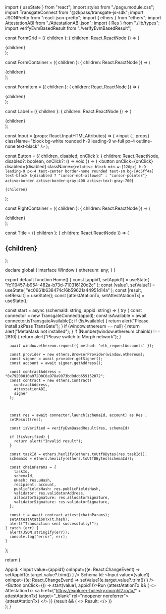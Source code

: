 
import { useState } from "react";
import styles from "./page.module.css";
import TransgateConnect from "@zkpass/transgate-js-sdk";
import JSONPretty from "react-json-pretty";
import { ethers } from "ethers";
import AttestationABI from "./AttestationABI.json";
import { Res } from "./lib/types";
import verifyEvmBasedResult from "./verifyEvmBasedResult";

const FormGrid = ({ children }: { children: React.ReactNode }) => (
  <div className="grid gap-9 grid-cols-1 max-w-2xl mx-auto my-12">{children}</div>
);

const FormContainer = ({ children }: { children: React.ReactNode }) => (
  <div className="flex flex-col items-center w-full">{children}</div>
);

const FormItem = ({ children }: { children: React.ReactNode }) => (
  <div className="flex flex-col justify-start items-start w-full mb-4">{children}</div>
);

const Label = ({ children }: { children: React.ReactNode }) => (
  <div className="text-right text-lg font-bold text-white mb-2">{children}</div>
);

const Input = (props: React.InputHTMLAttributes<HTMLInputElement>) => (
  <input
    {...props}
    className="block bg-white rounded h-9 leading-9 w-full px-4 outline-none text-black"
  />
);

const Button = ({ children, disabled, onClick }: { children: React.ReactNode, disabled?: boolean, onClick?: () => void }) => (
  <button
    onClick={onClick}
    disabled={disabled}
    className={`relative block min-w-[120px] h-9 leading-9 px-4 text-center border-none rounded text-sm bg-[#c5ff4a] text-black ${disabled ? "cursor-not-allowed" : "cursor-pointer"} active:border active:border-gray-400 active:text-gray-700`}
  >
    {children}
  </button>
);

const RightContainer = ({ children }: { children: React.ReactNode }) => (
  <div className="col-span-1">{children}</div>
);

const Title = ({ children }: { children: React.ReactNode }) => (
  <h2 className="text-white text-center">{children}</h2>
);

declare global {
  interface Window {
    ethereum: any;
  }
}

export default function Home() {
  const [appid1, setAppid1] = useState<string>(
    "fc110457-b954-482a-b73d-710316120d2c"
  );
  const [value1, setValue1] = useState<string>(
    "ec0661b638474c16b59621a44951d14a"
  );
  const [result, setResult] = useState<any>();
  const [attestAtationTx, setAttestAtationTx] = useState<string>();

  const start = async (schemaId: string, appid: string) => {
    try {
      const connector = new TransgateConnect(appid);
      const isAvailable = await connector.isTransgateAvailable();
      if (!isAvailable) {
        return alert("Please install zkPass TransGate");
      }
      if (window.ethereum == null) {
        return alert("MetaMask not installed");
      }
      if (Number(window.ethereum.chainId) !== 2810) {
        return alert("Please switch to Morph network");
      }

      await window.ethereum.request({ method: 'eth_requestAccounts' });

      const provider = new ethers.BrowserProvider(window.ethereum);
      const signer = await provider.getSigner();
      const account = await signer.getAddress();

      const contractAddress = "0x79208010a972D0C0a978a9073bd0dcb659152072";
      const contract = new ethers.Contract(
        contractAddress,
        AttestationABI,
        signer
      );



      const res = await connector.launch(schemaId, account) as Res ;
      setResult(res);

      const isVerified = verifyEvmBasedResult(res, schemaId)

      if (!isVerified) {
        return alert("Invalid result");
      }

      const taskId = ethers.hexlify(ethers.toUtf8Bytes(res.taskId));
      schemaId = ethers.hexlify(ethers.toUtf8Bytes(schemaId));

      const chainParams = {
        taskId,
        schemaId,
        uHash: res.uHash,
        recipient: account,
        publicFieldsHash: res.publicFieldsHash,
        validator: res.validatorAddress,
        allocatorSignature: res.allocatorSignature,
        validatorSignature: res.validatorSignature,
      };

      const t = await contract.attest(chainParams);
      setAttestAtationTx(t.hash);
      alert("Transaction sent successfully!");
    } catch (err) {
      alert(JSON.stringify(err));
      console.log("error", err);
    }
  };

  return (
    <main className={styles.main}>
      <Title>zkPass Transgate JS-SDK Demo(send to evm chain)</Title>
      <FormGrid>
        <FormContainer>
          <FormItem>
            <Label>Appid:</Label>
            <Input
              value={appid1}
              onInput={(e: React.ChangeEvent<HTMLInputElement>) =>
                setAppid1(e.target.value?.trim())
              }
            />
          </FormItem>
          <FormItem>
            <Label>Schema Id:</Label>
            <Input
              value={value1}
              onInput={(e: React.ChangeEvent<HTMLInputElement>) =>
                setValue1(e.target.value?.trim())
              }
            />
          </FormItem>
          <FormItem>
            <RightContainer>
              <Button onClick={() => start(value1, appid1)}>Run</Button>
            </RightContainer>
          </FormItem>
          <FormItem>
            {attestAtationTx && (
              <>
                <Label>AttestationTx:</Label>
                <a href={"https://explorer-holesky.morphl2.io/tx/" + attestAtationTx} target="_blank" rel="noopener noreferrer">
                  {attestAtationTx}
                </a>
              </>
            )}
            {result && (
              <>
                <Label>Result:</Label>
                <JSONPretty
                  themeClassName="custom-json-pretty"
                  id="json-pretty"
                  data={result}
                ></JSONPretty>
              </>
            )}
          </FormItem>
        </FormContainer>
      </FormGrid>
    </main>
  );
}
